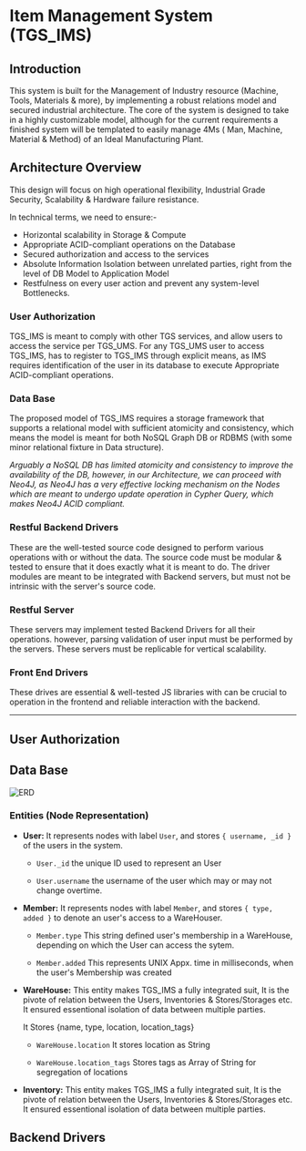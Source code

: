 # Item Management System (TGS_IMS)

## Introduction

This system is built for the Management of Industry resource (Machine, Tools, Materials & more), by implementing a robust relations model and secured industrial architecture.
The core of the system is designed to take in a highly customizable model, although for the current requirements a finished system will be templated to easily manage 4Ms ( Man, Machine, Material & Method) of an Ideal Manufacturing Plant.

## Architecture Overview

This design will focus on high operational flexibility, Industrial Grade Security, Scalability & Hardware failure resistance.

In technical terms, we need to ensure:-
- Horizontal scalability in Storage & Compute
- Appropriate ACID-compliant operations on the Database
- Secured authorization and access to the services
- Absolute Information Isolation between unrelated parties, right from the level of DB Model to Application Model
- Restfulness on every user action and prevent any system-level Bottlenecks.

### User Authorization
TGS_IMS is meant to comply with other TGS services, and allow users to access the service per TGS_UMS. For any TGS_UMS user to access TGS_IMS, has to register to TGS_IMS through explicit means, as IMS requires identification of the user in its database to execute Appropriate ACID-compliant operations.
 
### Data Base
The proposed model of TGS_IMS requires a storage framework that supports a relational model with sufficient atomicity and consistency, which means the model is meant for both NoSQL Graph DB or RDBMS (with some minor relational fixture in Data structure).

*Arguably a NoSQL DB has limited atomicity and consistency to improve the availability of the DB, however, in our Architecture, we can proceed with Neo4J, as Neo4J has a very effective locking mechanism on the Nodes which are meant to undergo update operation in Cypher Query, which makes Neo4J ACID compliant.*
 
### Restful Backend Drivers
These are the well-tested source code designed to perform various operations with or without the data. The source code must be modular & tested to ensure that it does exactly what it is meant to do.
The driver modules are meant to be integrated with Backend servers, but must not be intrinsic with the server's source code.
 
### Restful Server
These servers may implement tested Backend Drivers for all their operations. however, parsing validation of user input must be performed by the servers. These servers must be replicable for vertical scalability.
 
### Front End Drivers
These drives are essential & well-tested JS libraries with can be crucial to operation in the frontend and reliable interaction with the backend.

____

## User Authorization

<needmoreplanning></needmoreplanning>

## Data Base

![ERD](https://b19kiit.github.io/TGS_IMS/images/update26th.PNG)

### Entities (Node Representation)

<ul>
 
<li>
 
**User:** It represents nodes with label `User`, and stores `{ username, _id }` of the users in the system. 

- `User._id` the unique ID used to represent an User

- `User.username` the username of the user which may or may not change overtime.

</li><li>

**Member:** It represents nodes with label `Member`, and stores `{ type, added }` to denote an user's access to a WareHouser.

- `Member.type` This string defined user's membership in a WareHouse, depending on which the User can access the sytem.

- `Member.added` This represents UNIX Appx. time in milliseconds, when the user's Membership was created

</li><li>

**WareHouse:** This entity makes TGS_IMS a fully integrated suit, It is the pivote of relation between the Users, Inventories & Stores/Storages etc. It ensured essentional isolation of data between multiple parties.

It Stores {name, type, location, location_tags}

- `WareHouse.location` It stores location as String

- `WareHouse.location_tags` Stores tags as Array of String for segregation of locations

</li><li>

**Inventory:** This entity makes TGS_IMS a fully integrated suit, It is the pivote of relation between the Users, Inventories & Stores/Storages etc. It ensured essentional isolation of data between multiple parties.

</li>

</ul>

## Backend Drivers

